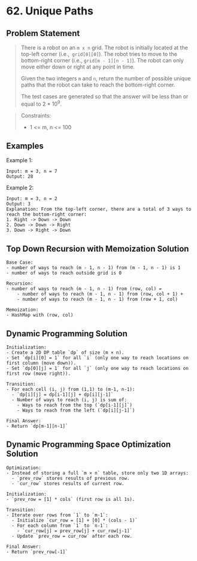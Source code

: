 # 62. Unique Paths

## Problem Statement

> There is a robot on an `m x n` grid. The robot is initially located at the top-left corner (i.e.,` grid[0][0]`). The robot tries to move to the bottom-right corner (i.e., `grid[m - 1][n - 1]`). The robot can only move either down or right at any point in time.
>
> Given the two integers `m` and `n`, return the number of possible unique paths that the robot can take to reach the bottom-right corner.
>
> The test cases are generated so that the answer will be less than or equal to 2 \* 10<sup>9</sup>.

> Constraints:
>
> - 1 <= m, n <= 100

## Examples

Example 1:

```
Input: m = 3, n = 7
Output: 28
```

Example 2:

```
Input: m = 3, n = 2
Output: 3
Explanation: From the top-left corner, there are a total of 3 ways to reach the bottom-right corner:
1. Right -> Down -> Down
2. Down -> Down -> Right
3. Down -> Right -> Down
```

## Top Down Recursion with Memoization Solution

```
Base Case:
- number of ways to reach (m - 1, n - 1) from (m - 1, n - 1) is 1
- number of ways to reach outside grid is 0

Recursion:
- number of ways to reach (m - 1, n - 1) from (row, col) =
    - number of ways to reach (m - 1, n - 1) from (row, col + 1) +
    - number of ways to reach (m - 1, n - 1) from (row + 1, col)

Memoization:
- HashMap with (row, col)
```

## Dynamic Programming Solution

```
Initialization:
- Create a 2D DP table `dp` of size (m × n).
- Set `dp[i][0] = 1` for all `i` (only one way to reach locations on first column (move down)).
- Set `dp[0][j] = 1` for all `j` (only one way to reach locations on first row (move right)).

Transition:
- For each cell (i, j) from (1,1) to (m-1, n-1):
  - `dp[i][j] = dp[i-1][j] + dp[i][j-1]`
  - Number of ways to reach (i, j) is sum of:
    - Ways to reach from the top (`dp[i-1][j]`)
    - Ways to reach from the left (`dp[i][j-1]`)

Final Answer:
- Return `dp[m-1][n-1]`
```

## Dynamic Programming Space Optimization Solution

```
Optimization:
- Instead of storing a full `m × n` table, store only two 1D arrays:
  - `prev_row` stores results of previous row.
  - `cur_row` stores results of current row.

Initialization:
- `prev_row = [1] * cols` (first row is all 1s).

Transition:
- Iterate over rows from `1` to `m-1`:
  - Initialize `cur_row = [1] + [0] * (cols - 1)`
  - For each column from `1` to `n-1`:
    - `cur_row[j] = prev_row[j] + cur_row[j-1]`
  - Update `prev_row = cur_row` after each row.

Final Answer:
- Return `prev_row[-1]`
```
